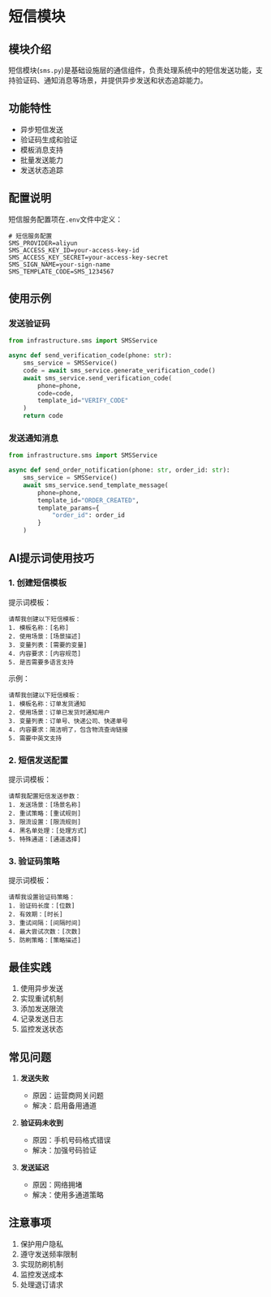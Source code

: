 # 短信模块

## 模块介绍

短信模块(`sms.py`)是基础设施层的通信组件，负责处理系统中的短信发送功能，支持验证码、通知消息等场景，并提供异步发送和状态追踪能力。

## 功能特性

- 异步短信发送
- 验证码生成和验证
- 模板消息支持
- 批量发送能力
- 发送状态追踪

## 配置说明

短信服务配置项在`.env`文件中定义：

```env
# 短信服务配置
SMS_PROVIDER=aliyun
SMS_ACCESS_KEY_ID=your-access-key-id
SMS_ACCESS_KEY_SECRET=your-access-key-secret
SMS_SIGN_NAME=your-sign-name
SMS_TEMPLATE_CODE=SMS_1234567
```

## 使用示例

### 发送验证码

```python
from infrastructure.sms import SMSService

async def send_verification_code(phone: str):
    sms_service = SMSService()
    code = await sms_service.generate_verification_code()
    await sms_service.send_verification_code(
        phone=phone,
        code=code,
        template_id="VERIFY_CODE"
    )
    return code
```

### 发送通知消息

```python
from infrastructure.sms import SMSService

async def send_order_notification(phone: str, order_id: str):
    sms_service = SMSService()
    await sms_service.send_template_message(
        phone=phone,
        template_id="ORDER_CREATED",
        template_params={
            "order_id": order_id
        }
    )
```

## AI提示词使用技巧

### 1. 创建短信模板

提示词模板：
```
请帮我创建以下短信模板：
1. 模板名称：[名称]
2. 使用场景：[场景描述]
3. 变量列表：[需要的变量]
4. 内容要求：[内容规范]
5. 是否需要多语言支持
```

示例：
```
请帮我创建以下短信模板：
1. 模板名称：订单发货通知
2. 使用场景：订单已发货时通知用户
3. 变量列表：订单号、快递公司、快递单号
4. 内容要求：简洁明了，包含物流查询链接
5. 需要中英文支持
```

### 2. 短信发送配置

提示词模板：
```
请帮我配置短信发送参数：
1. 发送场景：[场景名称]
2. 重试策略：[重试规则]
3. 限流设置：[限流规则]
4. 黑名单处理：[处理方式]
5. 特殊通道：[通道选择]
```

### 3. 验证码策略

提示词模板：
```
请帮我设置验证码策略：
1. 验证码长度：[位数]
2. 有效期：[时长]
3. 重试间隔：[间隔时间]
4. 最大尝试次数：[次数]
5. 防刷策略：[策略描述]
```

## 最佳实践

1. 使用异步发送
2. 实现重试机制
3. 添加发送限流
4. 记录发送日志
5. 监控发送状态

## 常见问题

1. **发送失败**
   - 原因：运营商网关问题
   - 解决：启用备用通道

2. **验证码未收到**
   - 原因：手机号码格式错误
   - 解决：加强号码验证

3. **发送延迟**
   - 原因：网络拥堵
   - 解决：使用多通道策略

## 注意事项

1. 保护用户隐私
2. 遵守发送频率限制
3. 实现防刷机制
4. 监控发送成本
5. 处理退订请求
